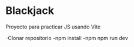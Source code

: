 # Blackjack

Proyecto para practicar JS usando Vite

-Clonar repositorio
-npm install
-npm npm run dev